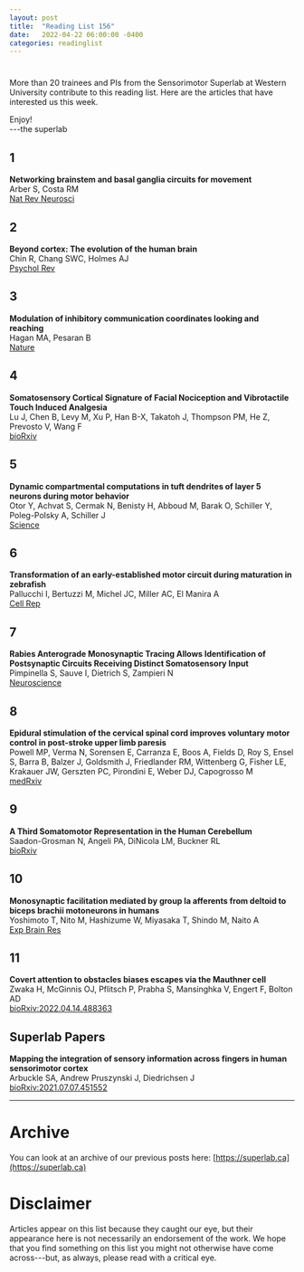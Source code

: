 ```yaml
---
layout: post
title:  "Reading List 156"
date:   2022-04-22 06:00:00 -0400
categories: readinglist
---
```


# 

More than 20 trainees and PIs from the Sensorimotor Superlab at Western University contribute to this reading list. Here are the articles that have interested us this week.

Enjoy!  
---the superlab

## 1
**Networking brainstem and basal ganglia circuits for movement**  
Arber S, Costa RM  
[Nat Rev Neurosci](https://dx.doi.org/10.1038/s41583-022-00581-w)

## 2
**Beyond cortex: The evolution of the human brain**  
Chin R, Chang SWC, Holmes AJ  
[Psychol Rev](https://dx.doi.org/10.1037/rev0000361)

## 3
**Modulation of inhibitory communication coordinates looking and reaching**  
Hagan MA, Pesaran B  
[Nature](https://www.nature.com/articles/s41586-022-04631-2)

## 4
**Somatosensory Cortical Signature of Facial Nociception and Vibrotactile Touch Induced Analgesia**  
Lu J, Chen B, Levy M, Xu P, Han B-X, Takatoh J, Thompson PM, He Z, Prevosto V, Wang F  
[bioRxiv](https://www.biorxiv.org/content/10.1101/2022.04.14.488349v1)

## 5
**Dynamic compartmental computations in tuft dendrites of layer 5 neurons during motor behavior**  
Otor Y, Achvat S, Cermak N, Benisty H, Abboud M, Barak O, Schiller Y, Poleg-Polsky A, Schiller J  
[Science](https://dx.doi.org/10.1126/science.abn1421)

## 6
**Transformation of an early-established motor circuit during maturation in zebrafish**  
Pallucchi I, Bertuzzi M, Michel JC, Miller AC, El Manira A  
[Cell Rep](https://dx.doi.org/10.1016/j.celrep.2022.110654)

## 7
**Rabies Anterograde Monosynaptic Tracing Allows Identification of Postsynaptic Circuits Receiving Distinct Somatosensory Input**  
Pimpinella S, Sauve I, Dietrich S, Zampieri N  
[Neuroscience](https://dx.doi.org/10.1016/j.neuroscience.2022.03.011)

## 8
**Epidural stimulation of the cervical spinal cord improves voluntary motor control in post-stroke upper limb paresis**  
Powell MP, Verma N, Sorensen E, Carranza E, Boos A, Fields D, Roy S, Ensel S, Barra B, Balzer J, Goldsmith J, Friedlander RM, Wittenberg G, Fisher LE, Krakauer JW, Gerszten PC, Pirondini E, Weber DJ, Capogrosso M  
[medRxiv](https://www.medrxiv.org/content/10.1101/2022.04.11.22273635v1.abstract)

## 9
**A Third Somatomotor Representation in the Human Cerebellum**  
Saadon-Grosman N, Angeli PA, DiNicola LM, Buckner RL  
[bioRxiv](https://www.biorxiv.org/content/10.1101/2022.04.13.488247v1)

## 10
**Monosynaptic facilitation mediated by group Ia afferents from deltoid to biceps brachii motoneurons in humans**  
Yoshimoto T, Nito M, Hashizume W, Miyasaka T, Shindo M, Naito A  
[Exp Brain Res](https://dx.doi.org/10.1007/s00221-022-06332-8)

## 11
**Covert attention to obstacles biases escapes via the Mauthner cell**  
Zwaka H, McGinnis OJ, Pflitsch P, Prabha S, Mansinghka V, Engert F, Bolton AD  
[bioRxiv:2022.04.14.488363](https://www.biorxiv.org/content/10.1101/2022.04.14.488363v1)


## Superlab Papers

**Mapping the integration of sensory information across fingers in human sensorimotor cortex**  
Arbuckle SA, Andrew Pruszynski J, Diedrichsen J  
[bioRxiv:2021.07.07.451552](https://www.biorxiv.org/content/10.1101/2021.07.07.451552v2)



---
# Archive
You can look at an archive of our previous posts here: [https://superlab.ca](https://superlab.ca)


# Disclaimer
Articles appear on this list because they caught our eye, but their appearance here is not necessarily an endorsement of the work. We hope that you find something on this list you might not otherwise have come across---but, as always, please read with a critical eye.

